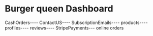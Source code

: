 # Burger queen Dashboard

CashOrders----
ContactUS----
SubscriptionEmails----
products----
profiles----
reviews----
StripePayments--- online orders
